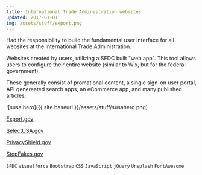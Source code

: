 ```yaml
---
title: International Trade Administration websites
updated: 2017-01-01 
img: assets/stuff/export.png
---
```


Had the responsibility to build the fundamental user interface for all websites at the International Trade Administration. 

Websites created by users, utilizing a SFDC built "web app". This tool allows users to configure their entire website (similar to Wix, but for the federal government).

These generally consist of promational content, a single sign-on user portal, API genereated search apps, an eCommerce app, and many published articles:

![susa hero]({{ site.baseurl }}/assets/stuff/susahero.png) 

[Export.gov](https://www.export.gov/)

[SelectUSA.gov](https://www.selectusa.gov/)

[PrivacyShield.gov](https://www.privacyshield.gov/)

[StopFakes.gov](https://www.stopfakes.gov/)
 
`SFDC` `Visualforce` `Bootstrap` `CSS` `JavaScript` `jQuery` `Unsplash` `FontAwesome`